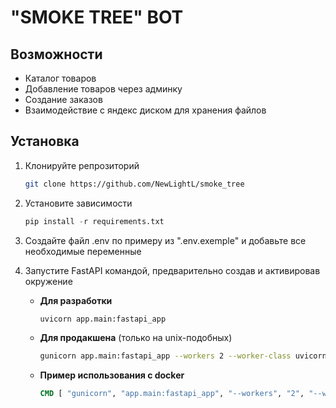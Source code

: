 # "SMOKE TREE" BOT

## Возможности

- Каталог товаров
- Добавление товаров через админку
- Создание заказов
- Взаимодействие с яндекс диском для хранения файлов

## Установка

1. Клонируйте репрозиторий

   ```bash
   git clone https://github.com/NewLightL/smoke_tree
   ```

2. Установите зависимости

   ```python
   pip install -r requirements.txt
   ```

3. Создайте файл .env по примеру из ".env.exemple" и добавьте все необходимые переменные

4. Запустите FastAPI командой, предварительно создав и активировав окружение

   - **Для разработки**

     ```bash
     uvicorn app.main:fastapi_app
     ```

   - **Для продакшена** (только на unix-подобных)

     ```bash
     gunicorn app.main:fastapi_app --workers 2 --worker-class uvicorn.workers.UvicornWorker --bind=0.0.0.0:8000 --timeout 120
     ```

   - **Пример использования с docker**

     ```dockerfile
     CMD [ "gunicorn", "app.main:fastapi_app", "--workers", "2", "--worker-class", "uvicorn.workers.UvicornWorker", "--bind=0.0.0.0:8000", "--timeout", "120" ]
     ```
